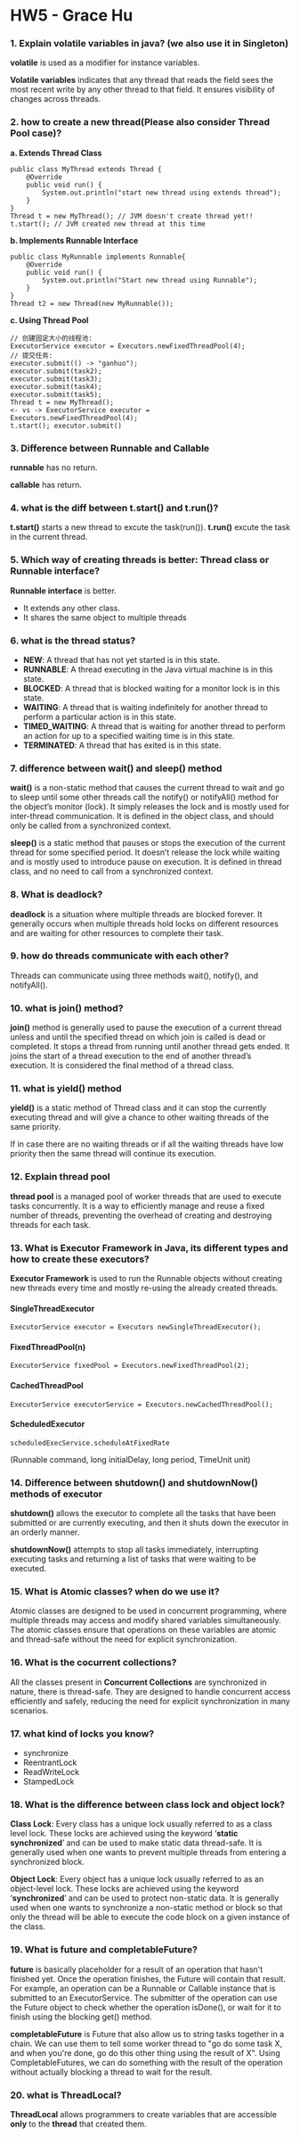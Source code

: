 # HW5 - Grace Hu

### 1. Explain volatile variables in java? (we also use it in Singleton)
**volatile** is used as a modifier for instance variables. 

**Volatile variables** indicates that any thread that reads the field sees the most recent write by any other thread to that field. It ensures visibility of changes across threads.

### 2. how to create a new thread(Please also consider Thread Pool case)?
**a. Extends Thread Class**

    public class MyThread extends Thread {
        @Override
        public void run() {
            System.out.println("start new thread using extends thread");
        }
    }
    Thread t = new MyThread(); // JVM doesn't create thread yet!!
    t.start(); // JVM created new thread at this time

**b. Implements Runnable Interface**

    public class MyRunnable implements Runnable{
        @Override
        public void run() {
            System.out.println("Start new thread using Runnable");
        }
    }
    Thread t2 = new Thread(new MyRunnable());

**c. Using Thread Pool**

    // 创建固定⼤⼩的线程池:
    ExecutorService executor = Executors.newFixedThreadPool(4);
    // 提交任务:
    executor.submit(() -> "ganhuo");
    executor.submit(task2);
    executor.submit(task3);
    executor.submit(task4);
    executor.submit(task5);
    Thread t = new MyThread();
    <- vs -> ExecutorService executor =
    Executors.newFixedThreadPool(4);
    t.start(); executor.submit()


### 3. Difference between Runnable and Callable
**runnable** has no return.

**callable** has return.

### 4. what is the diff between t.start() and t.run()?
**t.start()** starts a new thread to excute the task(run()).
**t.run()** excute the task in the current thread.

### 5. Which way of creating threads is better: Thread class or Runnable interface?
**Runnable interface** is better.
- It extends any other class.
- It shares the same object to multiple threads


### 6. what is the thread status?
- **NEW**: A thread that has not yet started is in this state.
- **RUNNABLE**: A thread executing in the Java virtual machine is in this state.
- **BLOCKED**: A thread that is blocked waiting for a monitor lock is in this state.
- **WAITING**: A thread that is waiting indefinitely for another thread to perform a particular action is in this state.
- **TIMED_WAITING**: A thread that is waiting for another thread to perform an action for up to a specified waiting time is in this state.
- **TERMINATED**: A thread that has exited is in this state.

### 7. difference between wait() and sleep() method
**wait()** is a non-static method that causes the current thread to wait and go to sleep until some other threads call the notify() or notifyAll() method for the object’s monitor (lock). It simply releases the lock and is mostly used for inter-thread communication. It is defined in the object class, and should only be called from a synchronized context. 

**sleep()** is a static method that pauses or stops the execution of the current thread for some specified period. It doesn’t release the lock while waiting and is mostly used to introduce pause on execution. It is defined in thread class, and no need to call from a synchronized context.  

### 8. What is deadlock?
**deadlock** is a situation where multiple threads are blocked forever. It generally occurs when multiple threads hold locks on different resources and are waiting for other resources to complete their task.

### 9. how do threads communicate with each other?
Threads can communicate using three methods wait(), notify(), and notifyAll().

### 10. what is join() method?
**join()** method is generally used to pause the execution of a current thread unless and until the specified thread on which join is called is dead or completed. It stops a thread from running until another thread gets ended. It joins the start of a thread execution to the end of another thread’s execution. It is considered the final method of a thread class.

### 11. what is yield() method
**yield()** is a static method of Thread class and it can stop the currently executing thread and will give a chance to other waiting threads of the same priority. 

If in case there are no waiting threads or if all the waiting threads have low priority then the same thread will continue its execution.

### 12. Explain thread pool
**thread pool** is a managed pool of worker threads that are used to execute tasks concurrently. It is a way to efficiently manage and reuse a fixed number of threads, preventing the overhead of creating and destroying threads for each task. 

### 13. What is Executor Framework in Java, its different types and how to create these executors?

**Executor Framework** is used to run the Runnable objects without creating new threads every time and mostly re-using the already created threads. 

#### SingleThreadExecutor
    
    ExecutorService executor = Executors newSingleThreadExecutor();
    
#### FixedThreadPool(n)

    ExecutorService fixedPool = Executors.newFixedThreadPool(2);

#### CachedThreadPool

    ExecutorService executorService = Executors.newCachedThreadPool();

#### ScheduledExecutor

    scheduledExecService.scheduleAtFixedRate
(Runnable command, long initialDelay, long period, TimeUnit unit)

### 14. Difference between shutdown() and shutdownNow() methods of executor
**shutdown()** allows the executor to complete all the tasks that have been submitted or are currently executing, and then it shuts down the executor in an orderly manner.

**shutdownNow()** attempts to stop all tasks immediately, interrupting executing tasks and returning a list of tasks that were waiting to be executed.

### 15. What is Atomic classes? when do we use it?
Atomic classes are designed to be used in concurrent programming, where multiple threads may access and modify shared variables simultaneously. The atomic classes ensure that operations on these variables are atomic and thread-safe without the need for explicit synchronization.

### 16. What is the cocurrent collections?
All the classes present in **Concurrent Collections** are synchronized in nature, there is thread-safe. They are designed to handle concurrent access efficiently and safely, reducing the need for explicit synchronization in many scenarios. 

### 17. what kind of locks you know?
- synchronize
- ReentrantLock
- ReadWriteLock
- StampedLock

### 18. What is the difference between class lock and object lock?
**Class Lock**: Every class has a unique lock usually referred to as a class level lock. These locks are achieved using the keyword ‘**static synchronized**’ and can be used to make static data thread-safe. It is generally used when one wants to prevent multiple threads from entering a synchronized block. 

**Object Lock**: Every object has a unique lock usually referred to as an object-level lock. These locks are achieved using the keyword ‘**synchronized**’ and can be used to protect non-static data. It is generally used when one wants to synchronize a non-static method or block so that only the thread will be able to execute the code block on a given instance of the class.  

### 19. What is future and completableFuture?
**future** is basically placeholder for a result of an operation that hasn't finished yet. Once the operation finishes, the Future will contain that result. For example, an operation can be a Runnable or Callable instance that is submitted to an ExecutorService. The submitter of the operation can use the Future object to check whether the operation isDone(), or wait for it to finish using the blocking get() method.

**completableFuture** is Future that also allow us to string tasks together in a chain. We can use them to tell some worker thread to "go do some task X, and when you're done, go do this other thing using the result of X". Using CompletableFutures, we can do something with the result of the operation without actually blocking a thread to wait for the result.

### 20. what is ThreadLocal?
**ThreadLocal** allows programmers to create variables that are accessible **only** to the **thread** that created them.